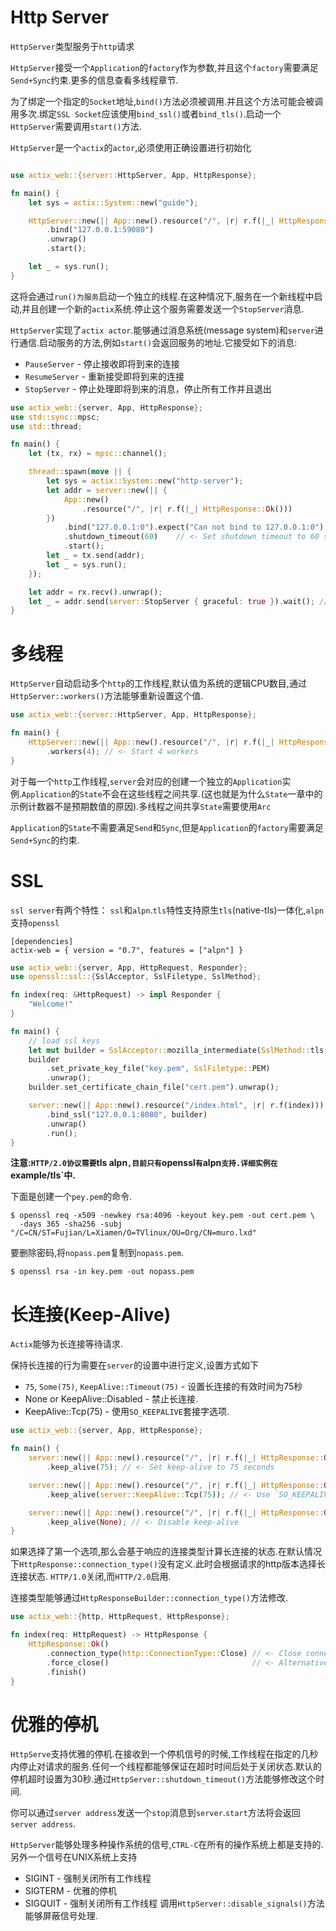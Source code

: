 # Http Server
`HttpServer`类型服务于`http`请求

`HttpServer`接受一个`Application`的`factory`作为参数,并且这个`factory`需要满足`Send+Sync`约束.更多的信息查看多线程章节.

为了绑定一个指定的`Socket`地址,`bind()`方法必须被调用.并且这个方法可能会被调用多次.绑定`SSL Socket`应该使用`bind_ssl()`或者`bind_tls()`.启动一个`HttpServer`需要调用`start()`方法.


`HttpServer`是一个`actix`的`actor`,必须使用正确设置进行初始化
```rs

use actix_web::{server::HttpServer, App, HttpResponse};

fn main() {
    let sys = actix::System::new("guide");

    HttpServer::new(|| App::new().resource("/", |r| r.f(|_| HttpResponse::Ok())))
        .bind("127.0.0.1:59080")
        .unwrap()
        .start();

    let _ = sys.run();
}
```
这将会通过`run()为服务`启动一个独立的线程.在这种情况下,服务在一个新线程中启动,并且创建一个新的`actix`系统.停止这个服务需要发送一个`StopServer`消息.


`HttpServer`实现了`actix actor`.能够通过消息系统(message system)和`server`进行通信.启动服务的方法,例如`start()`会返回服务的地址.它接受如下的消息:

* `PauseServer` - 停止接收即将到来的连接
* `ResumeServer` - 重新接受即将到来的连接
* `StopServer` - 停止处理即将到来的消息，停止所有工作并且退出

```rs
use actix_web::{server, App, HttpResponse};
use std::sync::mpsc;
use std::thread;

fn main() {
    let (tx, rx) = mpsc::channel();

    thread::spawn(move || {
        let sys = actix::System::new("http-server");
        let addr = server::new(|| {
            App::new()
                .resource("/", |r| r.f(|_| HttpResponse::Ok()))
        })
            .bind("127.0.0.1:0").expect("Can not bind to 127.0.0.1:0")
            .shutdown_timeout(60)    // <- Set shutdown timeout to 60 seconds
            .start();
        let _ = tx.send(addr);
        let _ = sys.run();
    });

    let addr = rx.recv().unwrap();
    let _ = addr.send(server::StopServer { graceful: true }).wait(); // <- Send `StopServer` message to server.
}
```
# 多线程

`HttpServer`自动启动多个`http`的工作线程,默认值为系统的逻辑CPU数目,通过`HttpServer::workers()`方法能够重新设置这个值.
```rs
use actix_web::{server::HttpServer, App, HttpResponse};

fn main() {
    HttpServer::new(|| App::new().resource("/", |r| r.f(|_| HttpResponse::Ok())))
        .workers(4); // <- Start 4 workers
}
```
对于每一个`http`工作线程,`server`会对应的创建一个独立的`Application`实例.`Application`的`State`不会在这些线程之间共享.(这也就是为什么`State`一章中的示例计数器不是预期数值的原因).多线程之间共享`State`需要使用`Arc`

`Application`的`State`不需要满足`Send`和`Sync`,但是`Application`的`factory`需要满足`Send+Sync`的约束.


# SSL
`ssl server`有两个特性： `ssl`和`alpn`.`tls`特性支持原生`tls`(native-tls)一体化,`alpn`支持`openssl`

```
[dependencies]
actix-web = { version = "0.7", features = ["alpn"] }
```
 
```rs
use actix_web::{server, App, HttpRequest, Responder};
use openssl::ssl::{SslAcceptor, SslFiletype, SslMethod};

fn index(req: &HttpRequest) -> impl Responder {
    "Welcome!"
}

fn main() {
    // load ssl keys
    let mut builder = SslAcceptor::mozilla_intermediate(SslMethod::tls()).unwrap();
    builder
        .set_private_key_file("key.pem", SslFiletype::PEM)
        .unwrap();
    builder.set_certificate_chain_file("cert.pem").unwrap();

    server::new(|| App::new().resource("/index.html", |r| r.f(index)))
        .bind_ssl("127.0.0.1:8080", builder)
        .unwrap()
        .run();
}
```
**注意:`HTTP/2.0协议需要`tls alpn`,目前只有`openssl`有`alpn`支持.详细实例在`example/tls`中.**

下面是创建一个`pey.pem`的命令.

```
$ openssl req -x509 -newkey rsa:4096 -keyout key.pem -out cert.pem \
  -days 365 -sha256 -subj "/C=CN/ST=Fujian/L=Xiamen/O=TVlinux/OU=Org/CN=muro.lxd"
```
要删除密码,将`nopass.pem`复制到`nopass.pem`.
```
$ openssl rsa -in key.pem -out nopass.pem
```

# 长连接(Keep-Alive)
`Actix`能够为长连接等待请求.

保持长连接的行为需要在`server`的设置中进行定义,设置方式如下
* `75`, `Some(75)`, `KeepAlive::Timeout(75)` - 设置长连接的有效时间为75秒
* None or KeepAlive::Disabled - 禁止长连接.
* KeepAlive::Tcp(75) - 使用`SO_KEEPALIVE`套接字选项.
```rs
use actix_web::{server, App, HttpResponse};

fn main() {
    server::new(|| App::new().resource("/", |r| r.f(|_| HttpResponse::Ok())))
        .keep_alive(75); // <- Set keep-alive to 75 seconds

    server::new(|| App::new().resource("/", |r| r.f(|_| HttpResponse::Ok())))
        .keep_alive(server::KeepAlive::Tcp(75)); // <- Use `SO_KEEPALIVE` socket option.

    server::new(|| App::new().resource("/", |r| r.f(|_| HttpResponse::Ok())))
        .keep_alive(None); // <- Disable keep-alive
}
```

如果选择了第一个选项,那么会基于响应的连接类型计算长连接的状态.在默认情况下`HttpResponse::connection_type()`没有定义.此时会根据请求的http版本选择长连接状态.
`HTTP/1.0`关闭,而`HTTP/2.0`启用.

连接类型能够通过`HttpResponseBuilder::connection_type()`方法修改.

```rs
use actix_web::{http, HttpRequest, HttpResponse};

fn index(req: HttpRequest) -> HttpResponse {
    HttpResponse::Ok()
        .connection_type(http::ConnectionType::Close) // <- Close connection
        .force_close()                                // <- Alternative method
        .finish()
}
```

# 优雅的停机
`HttpServe`支持优雅的停机.在接收到一个停机信号的时候,工作线程在指定的几秒内停止对请求的服务.任何一个线程都能够保证在超时时间后处于关闭状态.默认的停机超时设置为30秒.通过`HttpServer::shutdown_timeout()`方法能够修改这个时间.

你可以通过`server address`发送一个`stop`消息到`server`.`start`方法将会返回`server address`.

`HttpServer`能够处理多种操作系统的信号,`CTRL-C`在所有的操作系统上都是支持的.另外一个信号在UNIX系统上支持
* SIGINT - 强制关闭所有工作线程
* SIGTERM - 优雅的停机
* SIGQUIT - 强制关闭所有工作线程
调用`HttpServer::disable_signals()`方法能够屏蔽信号处理.
